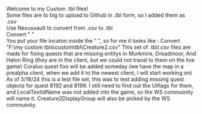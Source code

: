 Welcome to my Custom .tbl files!                                                                              
Some files are to big to upload to Github in .tbl form, so I added them as .csv                                       
Use Nexusvault to convert from .csv to .tbl                                                                      
Convert " "                                                                                                          
You put your file locaton inside the " ", so for me it looks like : Convert "F:\my custom tbls\custom\tbl\Creature2.csv"
This set of .tbl/.csv files are made for fixing quests that are missing entitys in Murkmire, Dreadmoor, And Halon Ring (they are in the client, but we could not traval to them on the live game)
Coralus quest fixs will be added someday (we have the map in a prealpha client, when we add it to the newest client, I will start working on)
As of 5/18/24 this is a test file set, this was to test adding missing quest objects for quest 8192 and 8199.
I still need to find out the Uiflags for them, and LocalTextIdName was not added into the game, so the WS commuinity will name it. Creature2DisplayGroup will also be picked by the WS commuinity.
